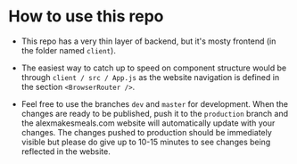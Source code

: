 # How to use this repo #

* This repo has a very thin layer of backend, but it's mosty frontend (in the folder named `client`).

* The easiest way to catch up to speed on component structure would be through `client / src / App.js` as the website navigation is defined in the section `<BrowserRouter />`.

* Feel free to use the branches `dev` and `master` for development. When the changes are ready to be published, push it to the `production` branch and the alexmakesmeals.com website will automatically update with your changes. The changes pushed to production should be immediately visible but please do give up to 10-15 minutes to see changes being reflected in the website.